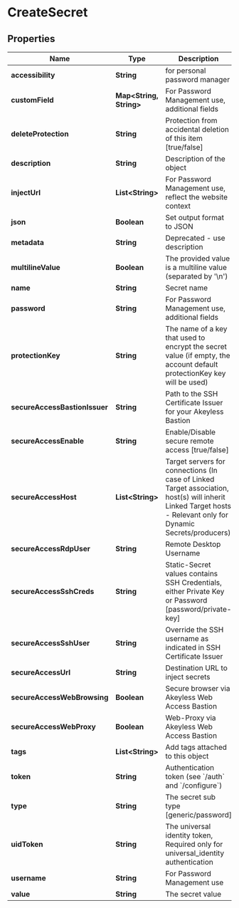

# CreateSecret


## Properties

Name | Type | Description | Notes
------------ | ------------- | ------------- | -------------
**accessibility** | **String** | for personal password manager |  [optional]
**customField** | **Map&lt;String, String&gt;** | For Password Management use, additional fields |  [optional]
**deleteProtection** | **String** | Protection from accidental deletion of this item [true/false] |  [optional]
**description** | **String** | Description of the object |  [optional]
**injectUrl** | **List&lt;String&gt;** | For Password Management use, reflect the website context |  [optional]
**json** | **Boolean** | Set output format to JSON |  [optional]
**metadata** | **String** | Deprecated - use description |  [optional]
**multilineValue** | **Boolean** | The provided value is a multiline value (separated by &#39;\\n&#39;) |  [optional]
**name** | **String** | Secret name | 
**password** | **String** | For Password Management use, additional fields |  [optional]
**protectionKey** | **String** | The name of a key that used to encrypt the secret value (if empty, the account default protectionKey key will be used) |  [optional]
**secureAccessBastionIssuer** | **String** | Path to the SSH Certificate Issuer for your Akeyless Bastion |  [optional]
**secureAccessEnable** | **String** | Enable/Disable secure remote access [true/false] |  [optional]
**secureAccessHost** | **List&lt;String&gt;** | Target servers for connections (In case of Linked Target association, host(s) will inherit Linked Target hosts - Relevant only for Dynamic Secrets/producers) |  [optional]
**secureAccessRdpUser** | **String** | Remote Desktop Username |  [optional]
**secureAccessSshCreds** | **String** | Static-Secret values contains SSH Credentials, either Private Key or Password [password/private-key] |  [optional]
**secureAccessSshUser** | **String** | Override the SSH username as indicated in SSH Certificate Issuer |  [optional]
**secureAccessUrl** | **String** | Destination URL to inject secrets |  [optional]
**secureAccessWebBrowsing** | **Boolean** | Secure browser via Akeyless Web Access Bastion |  [optional]
**secureAccessWebProxy** | **Boolean** | Web-Proxy via Akeyless Web Access Bastion |  [optional]
**tags** | **List&lt;String&gt;** | Add tags attached to this object |  [optional]
**token** | **String** | Authentication token (see &#x60;/auth&#x60; and &#x60;/configure&#x60;) |  [optional]
**type** | **String** | The secret sub type [generic/password] |  [optional]
**uidToken** | **String** | The universal identity token, Required only for universal_identity authentication |  [optional]
**username** | **String** | For Password Management use |  [optional]
**value** | **String** | The secret value | 



